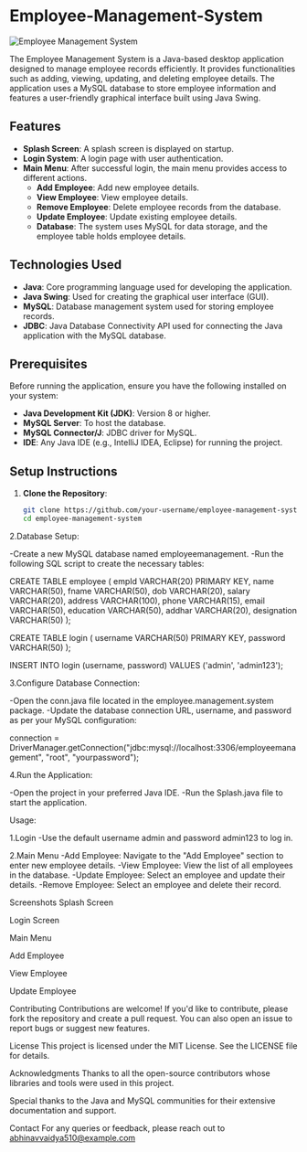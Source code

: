 # Employee-Management-System

![Employee Management System](icons/front.gif)

The Employee Management System is a Java-based desktop application designed to manage employee records efficiently. It provides functionalities such as adding, viewing, updating, and deleting employee details. The application uses a MySQL database to store employee information and features a user-friendly graphical interface built using Java Swing.

## Features
- **Splash Screen**: A splash screen is displayed on startup.
- **Login System**: A login page with user authentication.
- **Main Menu**: After successful login, the main menu provides access to different actions.
  - **Add Employee**: Add new employee details.
  - **View Employee**: View employee details.
  - **Remove Employee**: Delete employee records from the database.
  - **Update Employee**: Update existing employee details.
  - **Database**: The system uses MySQL for data storage, and the employee table holds employee details.

## Technologies Used

- **Java**: Core programming language used for developing the application.
- **Java Swing**: Used for creating the graphical user interface (GUI).
- **MySQL**: Database management system used for storing employee records.
- **JDBC**: Java Database Connectivity API used for connecting the Java application with the MySQL database.

## Prerequisites

Before running the application, ensure you have the following installed on your system:

- **Java Development Kit (JDK)**: Version 8 or higher.
- **MySQL Server**: To host the database.
- **MySQL Connector/J**: JDBC driver for MySQL.
- **IDE**: Any Java IDE (e.g., IntelliJ IDEA, Eclipse) for running the project.

## Setup Instructions

1. **Clone the Repository**:
   ```bash
   git clone https://github.com/your-username/employee-management-system.git
   cd employee-management-system

2.Database Setup:

-Create a new MySQL database named employeemanagement.
-Run the following SQL script to create the necessary tables:

CREATE TABLE employee (
    empId VARCHAR(20) PRIMARY KEY,
    name VARCHAR(50),
    fname VARCHAR(50),
    dob VARCHAR(20),
    salary VARCHAR(20),
    address VARCHAR(100),
    phone VARCHAR(15),
    email VARCHAR(50),
    education VARCHAR(50),
    addhar VARCHAR(20),
    designation VARCHAR(50)
);

CREATE TABLE login (
    username VARCHAR(50) PRIMARY KEY,
    password VARCHAR(50)
);

INSERT INTO login (username, password) VALUES ('admin', 'admin123');

3.Configure Database Connection:

-Open the conn.java file located in the employee.management.system package.
-Update the database connection URL, username, and password as per your MySQL configuration:

connection = DriverManager.getConnection("jdbc:mysql://localhost:3306/employeemanagement", "root", "yourpassword");

4.Run the Application:

-Open the project in your preferred Java IDE.
-Run the Splash.java file to start the application.

Usage:

1.Login
-Use the default username admin and password admin123 to log in.

2.Main Menu
-Add Employee: Navigate to the "Add Employee" section to enter new employee details.
-View Employee: View the list of all employees in the database.
-Update Employee: Select an employee and update their details.
-Remove Employee: Select an employee and delete their record.

Screenshots
Splash Screen

Login Screen

Main Menu

Add Employee

View Employee

Update Employee

Contributing
Contributions are welcome! If you'd like to contribute, please fork the repository and create a pull request. You can also open an issue to report bugs or suggest new features.

License
This project is licensed under the MIT License. See the LICENSE file for details.

Acknowledgments
Thanks to all the open-source contributors whose libraries and tools were used in this project.

Special thanks to the Java and MySQL communities for their extensive documentation and support.

Contact
For any queries or feedback, please reach out to abhinavvaidya510@example.com
